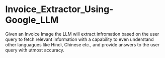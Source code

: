 # Invoice_Extractor_Using-Google_LLM

Given an Invoice Image the LLM will extract infromation based on the user query to fetch relevant information with a capability to even understand other languagues like Hindi, Chinese etc., and provide answers to the user query with utmost accuracy.
